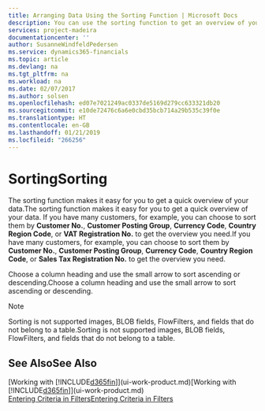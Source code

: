 ```yaml
---
title: Arranging Data Using the Sorting Function | Microsoft Docs
description: You can use the sorting function to get an overview of your data. For example, you can sort customers by Currency Code to get a select sample of customers.
services: project-madeira
documentationcenter: ''
author: SusanneWindfeldPedersen
ms.service: dynamics365-financials
ms.topic: article
ms.devlang: na
ms.tgt_pltfrm: na
ms.workload: na
ms.date: 02/07/2017
ms.author: solsen
ms.openlocfilehash: ed07e7021249ac0337de5169d279cc633321db20
ms.sourcegitcommit: e10de72476c6a6e0cbd35bcb714a29b535c39f0e
ms.translationtype: HT
ms.contentlocale: en-GB
ms.lasthandoff: 01/21/2019
ms.locfileid: "266256"
---
```

# <a name="sorting"></a><span data-ttu-id="358b3-104">Sorting</span><span class="sxs-lookup"><span data-stu-id="358b3-104">Sorting</span></span>
<span data-ttu-id="358b3-105">The sorting function makes it easy for you to get a quick overview of your data.</span><span class="sxs-lookup"><span data-stu-id="358b3-105">The sorting function makes it easy for you to get a quick overview of your data.</span></span> <span data-ttu-id="358b3-106">If you have many customers, for example, you can choose to sort them by **Customer No.**, **Customer Posting Group**, **Currency Code**, **Country Region Code**, or **VAT Registration No.** to get the overview you need.</span><span class="sxs-lookup"><span data-stu-id="358b3-106">If you have many customers, for example, you can choose to sort them by **Customer No.**, **Customer Posting Group**, **Currency Code**, **Country Region Code**, or **Sales Tax Registration No.** to get the overview you need.</span></span>

<span data-ttu-id="358b3-107">Choose a column heading and use the small arrow to sort ascending or descending.</span><span class="sxs-lookup"><span data-stu-id="358b3-107">Choose a column heading and use the small arrow to sort ascending or descending.</span></span>  

> [!NOTE]  
>   <span data-ttu-id="358b3-108">Sorting is not supported images, BLOB fields, FlowFilters, and fields that do not belong to a table.</span><span class="sxs-lookup"><span data-stu-id="358b3-108">Sorting is not supported images, BLOB fields, FlowFilters, and fields that do not belong to a table.</span></span>

## <a name="see-also"></a><span data-ttu-id="358b3-109">See Also</span><span class="sxs-lookup"><span data-stu-id="358b3-109">See Also</span></span>
<span data-ttu-id="358b3-110">[Working with [!INCLUDE[d365fin](includes/d365fin_md.md)]](ui-work-product.md)</span><span class="sxs-lookup"><span data-stu-id="358b3-110">[Working with [!INCLUDE[d365fin](includes/d365fin_md.md)]](ui-work-product.md)</span></span>  
[<span data-ttu-id="358b3-111">Entering Criteria in Filters</span><span class="sxs-lookup"><span data-stu-id="358b3-111">Entering Criteria in Filters</span></span>](ui-enter-criteria-filters.md)
